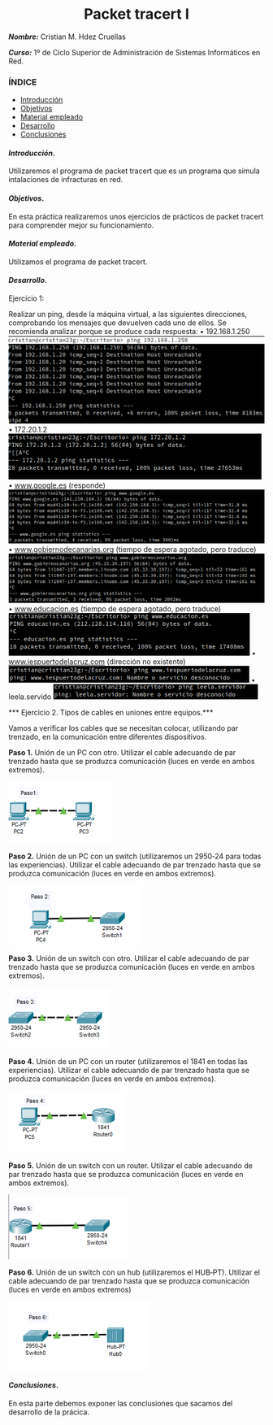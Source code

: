 
<center>

# Packet tracert I


</center>

***Nombre:*** Cristian M. Hdez Cruellas

***Curso:*** 1º de Ciclo Superior de Administración de Sistemas Informáticos en Red.

### ÍNDICE

+ [Introducción](#id1)
+ [Objetivos](#id2)
+ [Material empleado](#id3)
+ [Desarrollo](#id4)
+ [Conclusiones](#id5)


#### ***Introducción***. <a name="id1"></a>

 Utilizaremos el programa de packet tracert que es un programa que simula intalaciones de infracturas en red.  

#### ***Objetivos***. <a name="id2"></a>

En esta práctica realizaremos unos ejercicios de prácticos de packet tracert para comprender mejor su funcionamiento.

#### ***Material empleado***. <a name="id3"></a>

Utilizamos el programa de packet tracert. 

#### ***Desarrollo***. <a name="id4"></a>

Ejercicio 1: 

Realizar un ping, desde la máquina virtual, a las siguientes direcciones, 
comprobando los mensajes que devuelven cada uno de ellos. Se recomienda analizar 
porque se produce cada respuesta:
• 192.168.1.250
<img src="img/comando_1.png">
• 172.20.1.2
<img src="img/comando_2.png">
• www.google.es (responde)
<img src="img/comando_3.png">
• www.gobiernodecanarias.org (tiempo de espera agotado, pero traduce)
<img src="img/comando_4.png">
• www.educacion.es (tiempo de espera agotado, pero traduce)
<img src="img/comando_5.png">
• www.iespuertodelacruz.com (dirección no existente)
<img src="img/comando_6.png">
• leela.servido
<img src="img/comando_7.png">

 *** Ejercicio 2. Tipos de cables en uniones entre equipos.***


Vamos a verificar los cables que se necesitan colocar, utilizando par trenzado, en la comunicación entre diferentes dispositivos.

**Paso 1.** Unión de un PC con otro. Utilizar el cable adecuando de par trenzado hasta que se produzca comunicación (luces en verde en ambos extremos).

<img src="img/paso1_ej2.png">

**Paso 2.** Unión de un PC con un switch (utilizaremos un 2950‐24 para todas las experiencias). Utilizar el cable adecuando de par trenzado hasta que se produzca comunicación (luces en verde en ambos extremos).

<img src="img/paso2_ej2.png">

**Paso 3.** Unión de un switch con otro. Utilizar el cable adecuando de par trenzado hasta que se produzca comunicación (luces en verde en ambos extremos).

<img src="img/paso3_ej2.png">

**Paso 4.** Unión de un PC con un router (utilizaremos el 1841 en todas las experiencias). Utilizar el cable adecuando de par trenzado hasta que se produzca comunicación (luces en verde en ambos extremos).

<img src="img/paso4_ej2.png">

**Paso 5.** Unión de un switch con un router. Utilizar el cable adecuando de par trenzado hasta que se produzca comunicación (luces en verde en ambos extremos).

<img src="img/paso5_ej2.png">

**Paso 6.** Unión de un switch con un hub (utilizaremos el HUB‐PT). Utilizar el cable adecuando de par trenzado hasta que se produzca comunicación (luces en verde en 
ambos extremos)

<img src="img/paso6_ej2.png">



#### ***Conclusiones***. <a name="id5"></a>

En esta parte debemos exponer las conclusiones que sacamos del desarrollo de la prácica.